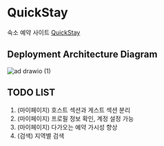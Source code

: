 # QuickStay
숙소 예약 사이트 [QuickStay](https://quickstay.site/home)

## Deployment Architecture Diagram
![ad drawio (1)](https://github.com/user-attachments/assets/bf64b76b-640f-47c0-b5b8-1a2030051eec)

## TODO LIST
1. (마이페이지) 호스트 섹션과 게스트 섹션 분리
2. (마이페이지) 프로필 정보 확인, 계정 설정 가능
3. (마이페이지) 다가오는 예약 가시성 향상
4. (검색) 지역별 검색
